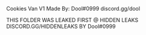 Cookies Van V1 Made By: Dool#0999
discord.gg/dool

THIS FOLDER WAS LEAKED FIRST @ HIDDEN LEAKS DISCORD.GG/HIDDENLEAKS BY Dool#0999

